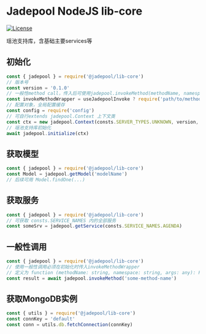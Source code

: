 # Jadepool NodeJS lib-core

[![License](https://img.shields.io/npm/l/@jadepool/lib-core.svg)](LICENSE.md)

瑶池支持库，含基础主要services等

## 初始化

```js
const { jadepool } = require('@jadepool/lib-core')
// 版本号
const version = '0.1.0'
// 一般性method call，传入后可使用jadepool.invokeMethod(methodName, namespace, args)
const invokeMethodWrapper = useJadepoolInvoke ? require('path/to/method') : undefined
// 配置对象，全局配置缓存
const config = require('config')
// 可自行extends jadepool.Context 上下文类
const ctx = new jadepool.Context(consts.SERVER_TYPES.UNKNOWN, version, invokeMethodWrapper, config)
// 瑶池支持库初始化
await jadepool.initialize(ctx)
```

## 获取模型

```js
const { jadepool } = require('@jadepool/lib-core')
const Model = jadepool.getModel('modelName')
// 后续可用 Model.findOne(...)
```

## 获取服务

```js
const { jadepool } = require('@jadepool/lib-core')
// 可获取 consts.SERVICE_NAMES 内的全部服务
const someSrv = jadepool.getService(consts.SERVICE_NAMES.AGENDA)
```

## 一般性调用

```js
const { jadepool } = require('@jadepool/lib-core')
// 使用一般性调用必须在初始化时传入invokeMethodWrapper
// 定义为 function (methodName: string, namespace: string, args: any): Promise<any>
const result = await jadepool.invokeMethod('some-method-name')
```

## 获取MongoDB实例

```js
const { utils } = require('@jadepool/lib-core')
const connKey = 'default'
const conn = utils.db.fetchConnection(connKey)
```

